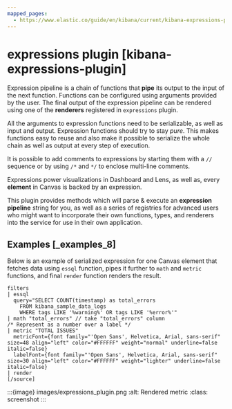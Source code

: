 ```yaml
---
mapped_pages:
  - https://www.elastic.co/guide/en/kibana/current/kibana-expressions-plugin.html
---
```


# expressions plugin [kibana-expressions-plugin]

Expression pipeline is a chain of functions that **pipe** its output to the input of the next function. Functions can be configured using arguments provided by the user. The final output of the expression pipeline can be rendered using one of the **renderers** registered in `expressions` plugin.

All the arguments to expression functions need to be serializable, as well as input and output. Expression functions should try to stay *pure*. This makes functions easy to reuse and also make it possible to serialize the whole chain as well as output at every step of execution.

It is possible to add comments to expressions by starting them with a `//` sequence or by using `/*` and `*/` to enclose multi-line comments.

Expressions power visualizations in Dashboard and Lens, as well as, every **element** in Canvas is backed by an expression.

This plugin provides methods which will parse & execute an **expression pipeline** string for you, as well as a series of registries for advanced users who might want to incorporate their own functions, types, and renderers into the service for use in their own application.

## Examples [_examples_8]

Below is an example of serialized expression for one Canvas element that fetches data using `essql` function, pipes it further to `math` and `metric` functions, and final `render` function renders the result.

```
filters
| essql
  query="SELECT COUNT(timestamp) as total_errors
    FROM kibana_sample_data_logs
    WHERE tags LIKE '%warning%' OR tags LIKE '%error%'"
| math "total_errors" // take "total_errors" column
/* Represent as a number over a label */
| metric "TOTAL ISSUES"
  metricFont={font family="'Open Sans', Helvetica, Arial, sans-serif" size=48 align="left" color="#FFFFFF" weight="normal" underline=false italic=false}
  labelFont={font family="'Open Sans', Helvetica, Arial, sans-serif" size=30 align="left" color="#FFFFFF" weight="lighter" underline=false italic=false}
| render
[/source]
```

:::{image} images/expressions_plugin.png
:alt: Rendered metric
:class: screenshot
:::


